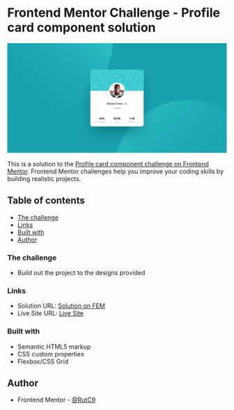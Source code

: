 # Frontend Mentor Challenge - Profile card component solution

![Preview](./desktop-design.jpg)

This is a solution to the [Profile card component challenge on Frontend Mentor](https://www.frontendmentor.io/challenges/profile-card-component-cfArpWshJ). Frontend Mentor challenges help you improve your coding skills by building realistic projects.

## Table of contents

- [The challenge](#the-challenge)
- [Links](#links)
- [Built with](#built-with)
- [Author](#Author)


### The challenge

- Build out the project to the designs provided

### Links

- Solution URL: [Solution on FEM](https://www.frontendmentor.io/solutions/suggestions-would-be-appreciated-lR0SBG8e2)
- Live Site URL: [Live Site](https://rutc9.github.io/FEM-social-media-card/)

### Built with

- Semantic HTML5 markup
- CSS custom properties
- Flexbox/CSS Grid

## Author

- Frontend Mentor - [@RutC9](https://www.frontendmentor.io/profile/RutC9)

